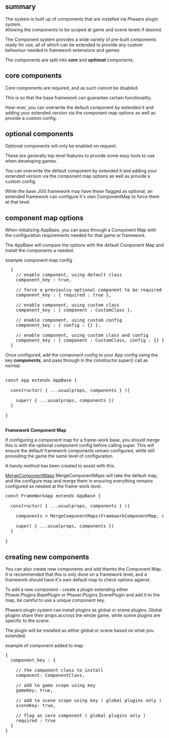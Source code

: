 ## summary

The system is built up of components that are installed via Phasers plugin system.  
Allowing the components to be scoped at game and scene levels if desired.

The Component system provides a wide variety of pre-built components ready for use, all of which can be extended to provide any custom behaviour needed in framework extensions and games.

The components are split into **_core_** and **_optional_** components.

## core components

Core components are required, and as such cannot be disabled.

This is so that the base framework can guarantee certain functionality.

How-ever, you can overwrite the default component by extended it and adding your extended version via the component map options as well as provide a custom config.

## optional components

Optional components will only be enabled on request.

These are generally top level features to provide some easy tools to use when developing games.

You can overwrite the default component by extended it and adding your extended version via the component map options as well as provide a custom config.

While the base JGG framework may have these flagged as optional, an extended framework can configure it's own ComponentMap to force them at that level.

## component map options

When initializing AppBase, you can pass through a Component Map with the configuration requirements needed for that game or framework.

The AppBase will compare the options with the default Component Map and install the components a needed.

example component map config

<pre>
  {
    // enable component, using default class
    component_key : true,

    // force a previoulsy optional component to be required
    component_key : { required : true },

    // enable component, using custom class
    component_key : { component : CustomClass },

    // enable component, using custom config
    component_key : { config : {} },

    // enable component, using custom class and config
    component_key : { component : CustomClass, config : {} }
  }
</pre>

Once configured, add the component config to your App config using the key **_components_**, and pass through in the constructor.super() call as normal.

<pre>

const App extends AppBase {

  constructor( { ...usualprops, components } ){

    super( { ...usualprops, components })
  }

}

</pre>

**Framework Component Map**

If configuring a component map for a frame-work base, you should merge this is with the optional component config before calling super.
This will ensure the default framework components remain configured, while still provoding the game the same level of configuration.

A handy method has been created to assist with this.

[MergeComponentMaps](global.html#MergeComponentMaps)
MergeComponentMaps will take the default map, and the configure map and merge them in ensuring everything remains configured as needed at the frame-work level.

<pre>
const FrameWorkApp extends AppBase {

  constructor( { ...usualprops, components } ){

    components = MergeComponentMaps(FrameworkComponentMap, components);

    super( { ...usualprops, components })
  }

}
</pre>

## creating new components

You can also create new components and add themto the Component Map.
It is recommended that this is only done on a framework level, and a framework should have it's own default map to check options against.

To add a new component - create a plugin extending either Phaser.Plugins.BasePlugin or Phaser.Plugins.ScenePlugin and add it to the map, be careful to use a unique component key.

Phasers plugin system can install plugins as global or scene plugins. Global plugins share their props accross the whole game, while scene plugins are specific to the scene.

The plugin will be installed as either global or scene based on what you extended.

example of component added to map

<pre>
{
  component_key : {

    // the component class to install
    component: ComponentClass,

    // add to game scope using key
    gameKey: true,

    // add to scene scope using key ( global plugins only )
    sceneKey: true,

    // flag as core component ( global plugins only )
    required : true
  }
}
</pre>
